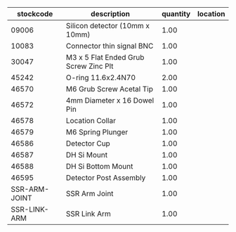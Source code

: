 |stockcode|description|quantity|location|
|---------|-----------|--------|--------|
|09006|Silicon detector (10mm x 10mm)|1.00||
|10083|Connector thin signal BNC|1.00||
|30047|M3 x 5 Flat Ended Grub Screw Zinc Plt|1.00||
|45242|O-ring 11.6x2.4N70|2.00||
|46570|M6 Grub Screw Acetal Tip|1.00||
|46572|4mm Diameter x 16 Dowel Pin|1.00||
|46578|Location Collar|1.00||
|46579|M6 Spring Plunger|1.00||
|46586|Detector Cup|1.00||
|46587|DH Si Mount|1.00||
|46588|DH Si Bottom Mount|1.00||
|46595|Detector Post Assembly|1.00||
|SSR-ARM-JOINT|SSR Arm Joint|1.00||
|SSR-LINK-ARM|SSR Link Arm|1.00||
